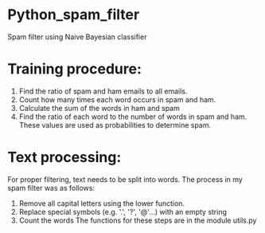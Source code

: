# Python_spam_filter
Spam filter using Naive Bayesian classifier 
# Training procedure:
1. Find the ratio of spam and ham emails to all emails.
2. Count how many times each word occurs in spam and ham.
3. Calculate the sum of the words in ham and spam
4. Find the ratio of each word to the number of words in spam and ham. These values
are used as probabilities to determine spam.
# Text processing:
For proper filtering, text needs to be split into words. The process in my spam filter
was as follows:
1. Remove all capital letters using the lower function.
2. Replace special symbols (e.g. '.', '?', '@'...) with an empty string
3. Count the words
The functions for these steps are in the module utils.py
